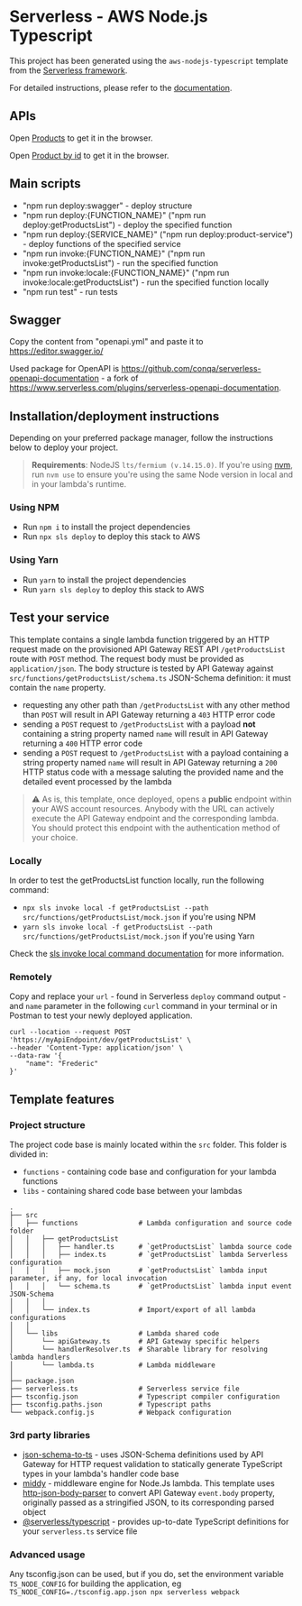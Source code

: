 # Serverless - AWS Node.js Typescript

This project has been generated using the `aws-nodejs-typescript` template from the [Serverless framework](https://www.serverless.com/).

For detailed instructions, please refer to the [documentation](https://www.serverless.com/framework/docs/providers/aws/).

## APIs
Open [Products](https://bmyfe1s3e1.execute-api.us-east-1.amazonaws.com/dev/products) to get it in the browser.

Open [Product by id](https://bmyfe1s3e1.execute-api.us-east-1.amazonaws.com/dev/products/7567ec4b-b10c-48c5-9345-fc73c48a80aa) to get it in the browser.

## Main scripts

- "npm run deploy:swagger" - deploy structure
- "npm run deploy:{FUNCTION_NAME}" ("npm run deploy:getProductsList") - deploy the specified function
- "npm run deploy:{SERVICE_NAME}" ("npm run deploy:product-service") - deploy functions of the specified service
- "npm run invoke:{FUNCTION_NAME}" ("npm run invoke:getProductsList") - run the specified function
- "npm run invoke:locale:{FUNCTION_NAME}" ("npm run invoke:locale:getProductsList") - run the specified function locally
- "npm run test" - run tests

## Swagger

Copy the content from "openapi.yml" and paste it to https://editor.swagger.io/

Used package for OpenAPI is https://github.com/conqa/serverless-openapi-documentation - a fork of https://www.serverless.com/plugins/serverless-openapi-documentation.

## Installation/deployment instructions

Depending on your preferred package manager, follow the instructions below to deploy your project.

> **Requirements**: NodeJS `lts/fermium (v.14.15.0)`. If you're using [nvm](https://github.com/nvm-sh/nvm), run `nvm use` to ensure you're using the same Node version in local and in your lambda's runtime.

### Using NPM

- Run `npm i` to install the project dependencies
- Run `npx sls deploy` to deploy this stack to AWS

### Using Yarn

- Run `yarn` to install the project dependencies
- Run `yarn sls deploy` to deploy this stack to AWS

## Test your service

This template contains a single lambda function triggered by an HTTP request made on the provisioned API Gateway REST API `/getProductsList` route with `POST` method. The request body must be provided as `application/json`. The body structure is tested by API Gateway against `src/functions/getProductsList/schema.ts` JSON-Schema definition: it must contain the `name` property.

- requesting any other path than `/getProductsList` with any other method than `POST` will result in API Gateway returning a `403` HTTP error code
- sending a `POST` request to `/getProductsList` with a payload **not** containing a string property named `name` will result in API Gateway returning a `400` HTTP error code
- sending a `POST` request to `/getProductsList` with a payload containing a string property named `name` will result in API Gateway returning a `200` HTTP status code with a message saluting the provided name and the detailed event processed by the lambda

> :warning: As is, this template, once deployed, opens a **public** endpoint within your AWS account resources. Anybody with the URL can actively execute the API Gateway endpoint and the corresponding lambda. You should protect this endpoint with the authentication method of your choice.

### Locally

In order to test the getProductsList function locally, run the following command:

- `npx sls invoke local -f getProductsList --path src/functions/getProductsList/mock.json` if you're using NPM
- `yarn sls invoke local -f getProductsList --path src/functions/getProductsList/mock.json` if you're using Yarn

Check the [sls invoke local command documentation](https://www.serverless.com/framework/docs/providers/aws/cli-reference/invoke-local/) for more information.

### Remotely

Copy and replace your `url` - found in Serverless `deploy` command output - and `name` parameter in the following `curl` command in your terminal or in Postman to test your newly deployed application.

```
curl --location --request POST 'https://myApiEndpoint/dev/getProductsList' \
--header 'Content-Type: application/json' \
--data-raw '{
    "name": "Frederic"
}'
```

## Template features

### Project structure

The project code base is mainly located within the `src` folder. This folder is divided in:

- `functions` - containing code base and configuration for your lambda functions
- `libs` - containing shared code base between your lambdas

```
.
├── src
│   ├── functions               # Lambda configuration and source code folder
│   │   ├── getProductsList
│   │   │   ├── handler.ts      # `getProductsList` lambda source code
│   │   │   ├── index.ts        # `getProductsList` lambda Serverless configuration
│   │   │   ├── mock.json       # `getProductsList` lambda input parameter, if any, for local invocation
│   │   │   └── schema.ts       # `getProductsList` lambda input event JSON-Schema
│   │   │
│   │   └── index.ts            # Import/export of all lambda configurations
│   │
│   └── libs                    # Lambda shared code
│       └── apiGateway.ts       # API Gateway specific helpers
│       └── handlerResolver.ts  # Sharable library for resolving lambda handlers
│       └── lambda.ts           # Lambda middleware
│
├── package.json
├── serverless.ts               # Serverless service file
├── tsconfig.json               # Typescript compiler configuration
├── tsconfig.paths.json         # Typescript paths
└── webpack.config.js           # Webpack configuration
```

### 3rd party libraries

- [json-schema-to-ts](https://github.com/ThomasAribart/json-schema-to-ts) - uses JSON-Schema definitions used by API Gateway for HTTP request validation to statically generate TypeScript types in your lambda's handler code base
- [middy](https://github.com/middyjs/middy) - middleware engine for Node.Js lambda. This template uses [http-json-body-parser](https://github.com/middyjs/middy/tree/master/packages/http-json-body-parser) to convert API Gateway `event.body` property, originally passed as a stringified JSON, to its corresponding parsed object
- [@serverless/typescript](https://github.com/serverless/typescript) - provides up-to-date TypeScript definitions for your `serverless.ts` service file

### Advanced usage

Any tsconfig.json can be used, but if you do, set the environment variable `TS_NODE_CONFIG` for building the application, eg `TS_NODE_CONFIG=./tsconfig.app.json npx serverless webpack`
